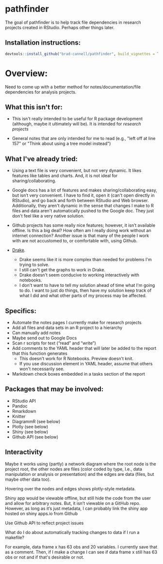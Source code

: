 # pathfinder

The goal of pathfinder is to help track file dependencies in research projects created in RStudio. Perhaps other things later.

## Installation instructions:

``` r
devtools::install_github("brad-cannell/pathfinder", build_vignettes = TRUE)
```

# Overview:

Need to come up with a better method for notes/documentation/file dependencies for analysis projects. 

## What this isn't for:

* This isn't really intended to be useful for R package development (although, maybe it ultimately will be). It is intended for _research projects_

* General notes that are only intended for me to read (e.g., "left off at line 157" or "Think about using a tree model instead")

## What I've already tried:

* Using a text file is very convenient, but not very dynamic. It likes features like tables and charts. And, it is not ideal for sharing/collaborating. 

* Google docs has a lot of features and makes sharing/collaborating easy, but isn’t very convenient. I have to find it, open it (can't open directly in RStudio), and go back and forth between RStudio and Web browser. Additionally, they aren't dynamic in the sense that changes I make to R files and data aren't automatically pushed to the Google doc. They just don't feel like a very native solution.

* Github projects has some really nice features; however, it isn’t available offline. Is this a big deal? How often am I really doing work without an internet connection? Another issue is that many of the people I work with are not accustomed to, or comfortable with, using Github.

* [Drake](https://github.com/ropensci/drake).    
    - Drake seems like it is more complex than needed for problems I'm trying to solve.    
    - I still can't get the graphs to work in Drake.   
    - Drake doesn't seem conducive to working interactively with notebooks.    
    - I don't want to have to tell my solution ahead of time what I'm going to do. I want to just do things, then have my solution keep track of what I did and what other parts of my process may be affected.

## Specifics:

* Automate the notes pages I currently make for research projects
* Add all files and data sets in an R project to a hierarchy
* Can manually add notes
* Maybe send out to Google Docs
* Scan r scripts for text (“read” and “write”)
* Add comments to the YAML header that will later be added to the report that this function generates
    - This doesn't work for R Notebooks. Preview doesn't knit.
    - If you use discussion element in YAML header, assume that others won't necessarily see.
* Markdown check boxes embedded in a tasks section of the report

## Packages that may be involved:

- RStudio API
- Pandoc
- Rmarkdown
- Knitter
- DiagrammR (see below)
- Plotly (see below)
- Shiny (see below)
- Github API (see below)

## Interactivity

Maybe it works using (partly) a network diagram where the root node is the project root, the other nodes are files (color coded by type, I.e., data manipulation or analysis or presentation) and the edges are data (files, but maybe other data too). 

Hovering over the nodes and edges shows plotly-style metadata.

Shiny app would be viewable offline, but still hide the code from the user and allow for arbitrary notes. But, it isn’t viewable on a GitHub repo. However, as long as it’s just metadata, I can probably link the shiny app hosted on shiny apps.io from Github

Use Github API to reflect project issues

What do I do about automatically tracking changes to data if I run a makefile? 

For example, data frame x has 63 obs and 20 variables. I currently save that as a comment. Then, if I make a change I can see if data frame x still has 63 obs or not and if that's desirable or not.



